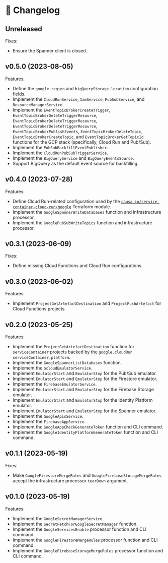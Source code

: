 # 🔖 Changelog

## Unreleased

Fixes:

- Ensure the Spanner client is closed.

## v0.5.0 (2023-08-05)

Features:

- Define the `google.region` and `bigQueryStorage.location` configuration fields.
- Implement the `CloudRunService`, `IamService`, `PubSubService`, and `ResourceManagerService`.
- Implement the `EventTopicBrokerCreateTrigger`, `EventTopicBrokerDeleteTriggerResource`, `EventTopicBrokerDeleteTriggerResource`, `EventTopicBrokerDeleteTriggerResource`, `EventTopicBrokerPublishEvents`, `EventTopicBrokerDeleteTopic`, `EventTopicBrokerCreateTopic`, and `EventTopicBrokerGetTopicId` functions for the GCP stack (specifically, Cloud Run and Pub/Sub).
- Implement the `PubSubBackfillEventPublisher`.
- Implement the `CloudRunPubSubTriggerService`.
- Implement the `BigQueryService` and `BigQueryEventsSource`.
- Support BigQuery as the default event source for backfilling.

## v0.4.0 (2023-07-28)

Features:

- Define Cloud Run-related configuration used by the [`causa-io/service-container-cloud-run/google`](https://github.com/causa-io/terraform-google-service-container-cloud-run) Terraform module.
- Implement the `GoogleSpannerWriteDatabases` function and infrastructure processor.
- Implement the `GooglePubSubWriteTopics` function and infrastructure processor.

## v0.3.1 (2023-06-09)

Fixes:

- Define missing Cloud Functions and Cloud Run configurations.

## v0.3.0 (2023-06-02)

Features:

- Implement `ProjectGetArtefactDestination` and `ProjectPushArtefact` for Cloud Functions projects.

## v0.2.0 (2023-05-25)

Features:

- Implement the `ProjectGetArtefactDestination` function for `serviceContainer` projects backed by the `google.cloudRun` `serviceContainer.platform`.
- Implement the `GoogleSpannerListDatabases` function.
- Implement the `GcloudEmulatorService`.
- Implement `EmulatorStart` and `EmulatorStop` for the Pub/Sub emulator.
- Implement `EmulatorStart` and `EmulatorStop` for the Firestore emulator.
- Implement the `FirebaseEmulatorService`.
- Implement `EmulatorStart` and `EmulatorStop` for the Firebase Storage emulator.
- Implement `EmulatorStart` and `EmulatorStop` for the Identity Platform emulator.
- Implement `EmulatorStart` and `EmulatorStop` for the Spanner emulator.
- Implement the `GoogleApisService`.
- Implement the `FirebaseAppService`.
- Implement the `GoogleAppCheckGenerateToken` function and CLI command.
- Implement the `GoogleIdentityPlatformGenerateToken` function and CLI command.

## v0.1.1 (2023-05-19)

Fixes:

- Make `GoogleFirestoreMergeRules` and `GoogleFirebaseStorageMergeRules` accept the infrastructure processor `tearDown` argument.

## v0.1.0 (2023-05-19)

Features:

- Implement the `GoogleSecretManagerService`.
- Implement the `SecretFetchForGoogleSecretManager` function.
- Implement the `GoogleServicesEnable` processor function and CLI command.
- Implement the `GoogleFirestoreMergeRules` processor function and CLI command.
- Implement the `GoogleFirebaseStorageMergeRules` processor function and CLI command.
